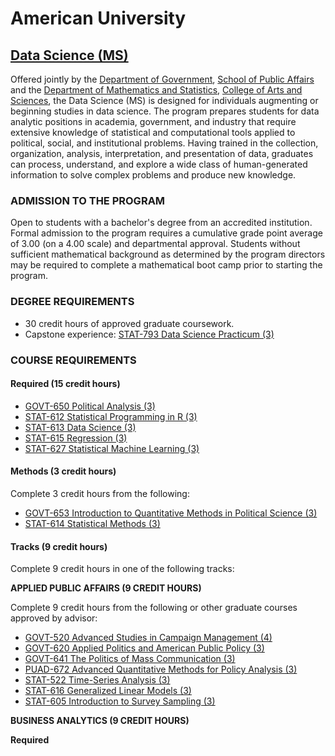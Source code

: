 # American University

## [Data Science \(MS\)](https://www.american.edu/programs/shared/data-science/admissions.cfm)

Offered jointly by the [Department of Government](https://catalog.american.edu/preview_entity.php?catoid=10&ent_oid=648), [School of Public Affairs](https://catalog.american.edu/preview_entity.php?catoid=10&ent_oid=640) and the [Department of Mathematics and Statistics](https://catalog.american.edu/preview_entity.php?catoid=10&ent_oid=662), [College of Arts and Sciences](https://catalog.american.edu/preview_entity.php?catoid=10&ent_oid=632), the Data Science \(MS\) is designed for individuals augmenting or beginning studies in data science. The program prepares students for data analytic positions in academia, government, and industry that require extensive knowledge of statistical and computational tools applied to political, social, and institutional problems. Having trained in the collection, organization, analysis, interpretation, and presentation of data, graduates can process, understand, and explore a wide class of human-generated information to solve complex problems and produce new knowledge.

### ADMISSION TO THE PROGRAM

Open to students with a bachelor's degree from an accredited institution. Formal admission to the program requires a cumulative grade point average of 3.00 \(on a 4.00 scale\) and departmental approval. Students without sufficient mathematical background as determined by the program directors may be required to complete a mathematical boot camp prior to starting the program.

### DEGREE REQUIREMENTS

* 30 credit hours of approved graduate coursework.
* Capstone experience: [STAT-793 Data Science Practicum \(3\)](https://catalog.american.edu/preview_course_nopop.php?catoid=10&coid=50074)

### COURSE REQUIREMENTS

#### Required \(15 credit hours\)

* [GOVT-650 Political Analysis \(3\)](https://catalog.american.edu/preview_course_nopop.php?catoid=10&coid=42696)
* [STAT-612 Statistical Programming in R \(3\)](https://catalog.american.edu/preview_course_nopop.php?catoid=10&coid=45517)
* [STAT-613 Data Science \(3\)](https://catalog.american.edu/preview_course_nopop.php?catoid=10&coid=45518)
* [STAT-615 Regression \(3\)](https://catalog.american.edu/preview_course_nopop.php?catoid=10&coid=44201)
* [STAT-627 Statistical Machine Learning \(3\)](https://catalog.american.edu/preview_course_nopop.php?catoid=10&coid=45519)

#### Methods \(3 credit hours\)

Complete 3 credit hours from the following:  


* [GOVT-653 Introduction to Quantitative Methods in Political Science \(3\)](https://catalog.american.edu/preview_course_nopop.php?catoid=10&coid=42699)
* [STAT-614 Statistical Methods \(3\)](https://catalog.american.edu/preview_course_nopop.php?catoid=10&coid=44200)

#### Tracks \(9 credit hours\)

Complete 9 credit hours in one of the following tracks:

**APPLIED PUBLIC AFFAIRS \(9 CREDIT HOURS\)**

Complete 9 credit hours from the following or other graduate courses approved by advisor:

* [GOVT-520 Advanced Studies in Campaign Management \(4\)](https://catalog.american.edu/preview_course_nopop.php?catoid=10&coid=42657)
* [GOVT-620 Applied Politics and American Public Policy \(3\)](https://catalog.american.edu/preview_course_nopop.php?catoid=10&coid=42684)
* [GOVT-641 The Politics of Mass Communication \(3\)](https://catalog.american.edu/preview_course_nopop.php?catoid=10&coid=45185)
* [PUAD-672 Advanced Quantitative Methods for Policy Analysis \(3\)](https://catalog.american.edu/preview_course_nopop.php?catoid=10&coid=44916)
* [STAT-522 Time-Series Analysis \(3\)](https://catalog.american.edu/preview_course_nopop.php?catoid=10&coid=44207)
* [STAT-616 Generalized Linear Models \(3\)](https://catalog.american.edu/preview_course_nopop.php?catoid=10&coid=44216)
* [STAT-605 Introduction to Survey Sampling \(3\)](https://catalog.american.edu/preview_course_nopop.php?catoid=10&coid=44198)

**BUSINESS ANALYTICS \(9 CREDIT HOURS\)**

**Required**

